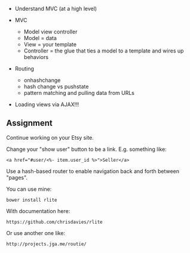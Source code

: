 

- Understand MVC (at a high level)



- MVC
  - Model view controller
  - Model = data
  - View = your template
  - Controller = the glue that ties a model to a template and wires up behaviors
- Routing
  - onhashchange
  - hash change vs pushstate
  - pattern matching and pulling data from URLs
- Loading views via AJAX!!!

## Assignment

Continue working on your Etsy site.

Change your "show user" button to be a link. E.g. something like:

    <a href="#user/<%- item.user_id %>">Seller</a>

Use a hash-based router to enable navigation back and forth between
"pages".

You can use mine:

    bower install rlite

With documentation here:

    https://github.com/chrisdavies/rlite

Or use another one like:

    http://projects.jga.me/routie/
